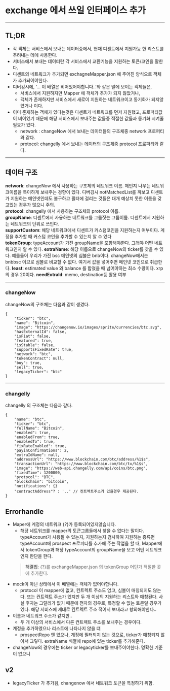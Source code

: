# exchange 에서 쓰일 인터페이스 추가
---

## TL;DR
- 각 객체는 서비스에서 보내는 데이터중에서, 현재 디센트에서 지원가능 한 리스트를 추려내는 데에 사용한다.
- 서비스에서 보내는 데이터란 각 서비스에서 교환기능을 지원하는 토큰/코인을 말한다.
- 디센트의 네트워크가 추가되면 exchagneMapper.json 에 주어진 양식으로 객체가 추가되어야한다.
- 디버깅시에, '... 이 배열은 비어있어야합니다..'와 같은 말에 보이는 객체들은,
  - 서비스에서 지원하지만 Mapper 에 객체가 추가가 되지 않았거나,
  - 객체가 존재하지만 서비스에서 새로이 지원하는 네트워크이고 동기화가 되지않았거나 이다.
- 이미 존재하는 객체가 있다는것은 디센트가 네트워크를 먼저 지원했고, 프로퍼티값이 비어있기 때문에 해당 서비스에서 보내주는 값들중 적절한 값들과 동기화 시켜줄 필요가 있다.
  - network : changeNow 에서 보내는 데이터들의 구조체중 network 프로퍼티와 같다.
  - protocol: changelly 에서 보내는 데이터의 구조체중 protocol 프로퍼티와 같다.
---
## 데이터 구조

**network**: changeNow 에서 사용하는 구조체의 네트워크 이름. 체인지 나우는 네트워크이름을 특이하게 보내주는 경향이 있다. 디버깅시 notMatchedList를 까보고 디센트가 지원하는 메인넷인데도 불구하고 필터에 걸리는 것들은 대개 예상치 못한 이름을 갖고있는 경우가 많으니 주의.<br>
**protocol**: changelly 에서 사용하는 구조체의 protocol 이름. <br>
**groupName**: 디센트에서 사용하는 네트워크를 그룹짓는 그룹이름. 디센트에서 지원하는 네트워크의 단위로 쓰인다.<br>
**supportCustom**: 해당 네트워크에서 디센트가 커스텀코인을 지원하는지 여부이다. 계정을 추가할 때 커스텀 코인을 추가할 수 있는지 알 수 있다 <br>
**tokenGroup**: typeAccount가 가진 groupName을 포함해야한다. 그래야 어떤 네트워크인지 알 수 있다.
**extraName**: 해당 이름으로 changeNow의 ticker를 찾을 수 있다. 예를들어 우리가 가진 bsc 메인넷의 심볼은 bnb이다. changeNow에서는 bnbbsc 이므로 심볼로 비교할 수 없다. 여기서 값을 넣어주면 메인넷 코인으로 취급한다.
**least**: estimated value 와 balance 를 합쳤을 때 넘어야하는 최소 수량이다. xrp의 경우 20이다.
**needExtraId**: memo, destination등 활용 여부

---
### changeNow
changeNow의 구조체는 다음과 같이 생겼다.
```
{
    "ticker": "btc",
    "name": "Bitcoin",
    "image": "https://changenow.io/images/sprite/currencies/btc.svg",
    "hasExternalId": false,
    "isFiat": false,
    "featured": true,
    "isStable": false,
    "supportsFixedRate": true,
    "network": "btc",
    "tokenContract": null,
    "buy": true,
    "sell": true,
    "legacyTicker": "btc"
}
```
---
### changelly
changelly 의 구조체는 다음과 같다.
```
{
    "name": "btc",
    "ticker": "btc",
    "fullName": "Bitcoin",
    "enabled": true,
    "enabledFrom": true,
    "enabledTo": true,
    "fixRateEnabled": true,
    "payinConfirmations": 2,
    "extraIdName": null,
    "addressUrl": "https://www.blockchain.com/btc/address/%1$s",
    "transactionUrl": "https://www.blockchain.com/btc/tx/%1$s",
    "image": "https://web-api.changelly.com/api/coins/btc.png",
    "fixedTime": 1200000,
    "protocol": "BTC",
    "blockchain": "bitcoin",
    "notifications": {}
    "contractAddress"? : '..' // 컨트렉트주소가 있을경우 제공된다.
}
```
## Errorhandle

- Maper에 계정의 네트워크 {?}가 등록되어있지않습니다.
  - 해당 네트워크를 mapper의 토큰그룹들에서 찾을 수 없다는 말이다. typeAccount가 사용될 수 있는지, 지원하는지 검사하여 지원하는 종류면 typeAccount에 prospect 프로퍼티를 추가해 주는 작업을 할 때, Mapper에서 tokenGroup과 해당 typeAccount의 groupName을 보고 어떤 네트워크인지 판단을 한다. 
  > **해결법**: {?}를 exchangeMapper.json 의 tokenGroup 어딘가 적절한 곳에 추가한다. 
- mock이 아닌 상태에서 이 배열에는 객체가 없어야합니다.
  - protocol 이 mapper에 없고, 컨트렉트 주소도 없고, 심볼이 매칭되지도 않는다. 또는 컨트렉트 주소가 있지만 두 개 이상의 지원하는 리스트와 매칭된다. 사실 후자는 그럴리가 없기 때문에 전자의 경우로, 특정할 수 없는 토큰일 경우가 있다. 해당 서비스에 제대로 컨트렉트 주소 적어서 보내라고 항의해야한다..
- 이름과 네트워크 주소가 같지만..
  - 두 개 이상의 서비스에서 다른 컨트렉트 주소를 보내주는 경우이다.
- 계정을 추가하였으나 리스트에 나타나지 않을 떄
  - prospectRepo 엔 있으나, 계정에 필터되지 않는 것으로, ticker가 매칭되지 않아서 그렇다. extraName 배열에 repo에 있는 ticker를 추가해준다.
- changeNow의 경우에는 ticker or legacyticker를 보내주어야한다. 명확한 기준이 없으니


## v2
- legacyTicker 가 추가됨, changenow 에서 네트워크 토큰을 특정하기 위함.